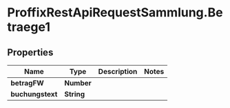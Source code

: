 # ProffixRestApiRequestSammlung.Betraege1

## Properties
Name | Type | Description | Notes
------------ | ------------- | ------------- | -------------
**betragFW** | **Number** |  | 
**buchungstext** | **String** |  | 



